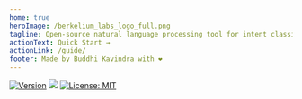 ```yaml
---
home: true
heroImage: /berkelium_labs_logo_full.png
tagline: Open-source natural language processing tool for intent classification and response retrieval for building chatbots.
actionText: Quick Start →
actionLink: /guide/
footer: Made by Buddhi Kavindra with ❤️
---
```


[![Version](https://img.shields.io/npm/v/@berkelium/nlp-core.svg)](https://www.npmjs.com/package/@berkelium/nlp-core)
[![](https://data.jsdelivr.com/v1/package/npm/buddhi-nlp/badge)](https://www.jsdelivr.com/package/npm/@berkelium/nlp-core)
[![License: MIT](https://img.shields.io/badge/License-MIT-yellow.svg)](https://opensource.org/licenses/MIT)